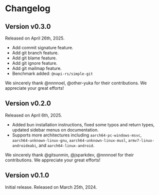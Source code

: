 # Changelog

## Version v0.3.0

Released on April 26th, 2025.

- Add commit signature feature.
- Add git branch feature.
- Add git blame feature.
- Add git ignore feature.
- Add git mailmap feature.
- Benchmark added: `@napi-rs/simple-git`

We sincerely thank @nnnnoel, @other-yuka for their contributions. We appreciate your great efforts!

## Version v0.2.0

Released on April 6th, 2025.

- Added bun installation instructions, fixed some typos and return types, updated sidebar menus on documentation.
- Supports more architectures including `aarch64-pc-windows-msvc`, `aarch64-unknown-linux-gnu`, `aarch64-unknown-linux-musl`, `armv7-linux-androideabi`, and `aarch64-linux-android`.  

We sincerely thank @gitsunmin, @jsparkdev, @nnnnoel for their contributions. We appreciate your great efforts!

## Version v0.1.0

Initial release. Released on March 25th, 2024.
